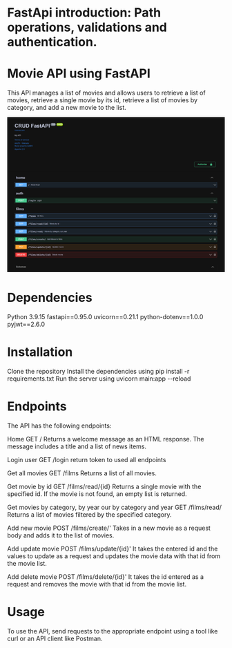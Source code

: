 # FastApi introduction: Path operations, validations and authentication.

# Movie API using FastAPI
This API manages a list of movies and allows users to retrieve a list of movies, retrieve a single movie by its id, retrieve a list of movies by category, and add a new movie to the list.

![API_inline](./images/CRUD_FastAPI.png)

# Dependencies
Python 3.9.15
fastapi==0.95.0
uvicorn==0.21.1
python-dotenv==1.0.0
pyjwt==2.6.0

# Installation
Clone the repository
Install the dependencies using pip install -r requirements.txt
Run the server using uvicorn main:app --reload

# Endpoints
The API has the following endpoints:

Home
GET /
Returns a welcome message as an HTML response. The message includes a title and a list of news items.

Login user
GET /login
return token to used all endpoints

Get all movies
GET /films
Returns a list of all movies.

Get movie by id
GET /films/read/{id}
Returns a single movie with the specified id. If the movie is not found, an empty list is returned.

Get movies by category, by year our by category and year
GET /films/read/
Returns a list of movies filtered by the specified category.

Add new movie
POST /films/create/'
Takes in a new movie as a request body and adds it to the list of movies.

Add update movie
POST /films/update/{id}'
It takes the entered id and the values to update as a request and updates the movie data with that id from the movie list.

Add delete movie
POST /films/delete/{id}'
It takes the id entered as a request and removes the movie with that id from the movie list.

# Usage
To use the API, send requests to the appropriate endpoint using a tool like curl or an API client like Postman.